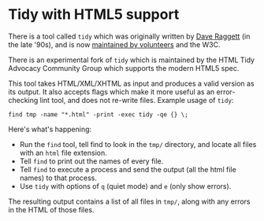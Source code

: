 # Tidy with HTML5 support

There is a tool called `tidy` which was originally written by [Dave
Raggett][tidy] (in the late '90s), and is now [maintained by
volunteers][tidy-sf] and the W3C.

There is an experimental fork of `tidy` which is maintained by the HTML Tidy
Advocacy Community Group which supports the modern HTML5 spec.

This tool takes HTML/XML/XHTML as input and produces a valid version as its
output. It also accepts flags which make it more useful as an error-checking
lint tool, and does not re-write files. Example usage of `tidy`:

`find tmp -name "*.html" -print -exec tidy -qe {} \;`

Here's what's happening:

* Run the `find` tool, tell find to look in the `tmp/` directory, and locate all
  files with an `html` file extension.
* Tell `find` to print out the names of every file.
* Tell `find` to execute a process and send the output (all the html file names)
  to that process.
* Use `tidy` with options of `q` (quiet mode) and `e` (only show errors).

The resulting output contains a list of all files in `tmp/`, along with any
errors in the HTML of those files.

[tidy]: http://www.w3.org/People/Raggett/tidy/
[tidy-sf]: http://tidy.sourceforge.net/
[experiment-html5]: http://www.htacg.org/tidy-html5/
